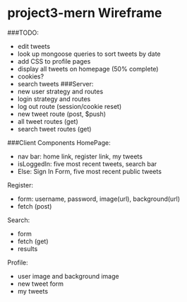 # project3-mern Wireframe
###TODO:
- edit tweets
- look up mongoose queries to sort tweets by date
- add CSS to profile pages
- display all tweets on homepage (50% complete)
- cookies?
- search tweets
###Server:
- new user strategy and routes
- login strategy and routes
- log out route (session/cookie reset)
- new tweet route (post, $push)
- all tweet routes (get)
- search tweet routes (get)

###Client Components
HomePage:
- nav bar: home link, register link, my tweets
- isLoggedIn: five most recent tweets, search bar
- Else: Sign In Form, five most recent public tweets

Register:
- form: username, password, image(url), background(url)
- fetch (post) 

Search:
- form
- fetch (get)
- results

Profile:
- user image and background image
- new tweet form
- my tweets 



